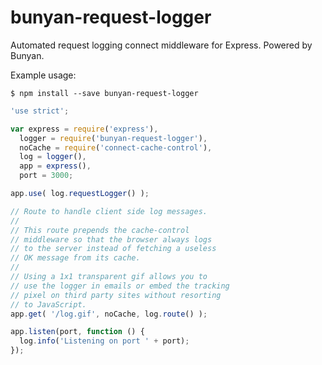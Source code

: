 bunyan-request-logger
=====================

Automated request logging connect middleware for Express. Powered by Bunyan.


Example usage:

```
$ npm install --save bunyan-request-logger
```

```js
'use strict';

var express = require('express'),
  logger = require('bunyan-request-logger'),
  noCache = require('connect-cache-control'),
  log = logger(),
  app = express(),
  port = 3000;

app.use( log.requestLogger() );

// Route to handle client side log messages.
//
// This route prepends the cache-control
// middleware so that the browser always logs
// to the server instead of fetching a useless
// OK message from its cache.
// 
// Using a 1x1 transparent gif allows you to
// use the logger in emails or embed the tracking
// pixel on third party sites without resorting
// to JavaScript.
app.get( '/log.gif', noCache, log.route() );

app.listen(port, function () {
  log.info('Listening on port ' + port);
});
```
